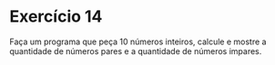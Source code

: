 # Exercício 14

Faça um programa que peça 10 números inteiros, calcule e mostre a quantidade de números pares e a quantidade de números impares.
